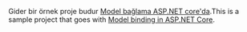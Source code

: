 <span data-ttu-id="01d3c-101">Gider bir örnek proje budur [Model bağlama ASP.NET core'da](https://docs.microsoft.com/aspnet/core/mvc/models/model-binding).</span><span class="sxs-lookup"><span data-stu-id="01d3c-101">This is a sample project that goes with [Model binding in ASP.NET Core](https://docs.microsoft.com/aspnet/core/mvc/models/model-binding).</span></span>
